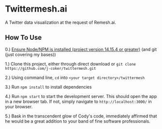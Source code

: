 # Twittermesh.ai

A Twitter data visualization at the request of Remesh.ai.

## How To Use

0.) [Ensure Node/NPM is installed (project version 14.15.4 or greater)](https://nodejs.org/en/) (and git (just covering my bases))

1.) Clone this project, either through direct download or `git clone https://github.com/j-coker/twittermesh.git`

2.) Using command line, `cd` into `<your target directory>/twittermesh`

3.) Run `npm install` to install dependencies

4.) Run `npm start` to start the development server. This should open the app in a new browser tab. If not, simply navigate to `http://localhost:3000/` in your browser.

5.) Bask in the transcendent glow of Cody's code, immediately affirmed that he would be a great addition to your band of fine software professionals.
